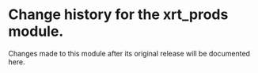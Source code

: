 # Change history for the xrt_prods module.

Changes made to this module after its original release will be documented here.
